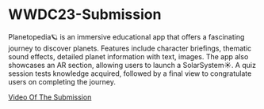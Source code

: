# WWDC23-Submission

Planetopedia🪐 is an immersive educational app that offers a fascinating journey to discover planets. Features include character briefings, thematic sound effects, detailed planet information with text, images. The app also showcases an AR section, allowing users to launch a SolarSystem☀️. A quiz session tests knowledge acquired, followed by a final view to congratulate users on completing the journey.

<a href="https://youtu.be/JC_JmjQsOQo" target="_blank">Video Of The Submission</a>
